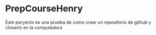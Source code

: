 # PrepCourseHenry
Este poryecto es una prueba de como crear un repositorio de github y clonarlo en la computadora

